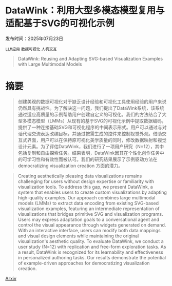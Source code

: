 # DataWink：利用大型多模态模型复用与适配基于SVG的可视化示例

发布时间：2025年07月23日

`LLM应用` `数据可视化` `人机交互`

> DataWink: Reusing and Adapting SVG-based Visualization Examples with Large Multimodal Models

# 摘要

> 创建美观的数据可视化对于缺乏设计经验和可视化工具使用经验的用户来说仍然具有挑战性。为了解决这一问题，我们提出了DataWink系统，该系统通过适应高质量的示例帮助用户创建自定义的可视化。我们的方法结合了大型多模态模型（LMMs）从现有的基于SVG的可视化示例中提取数据编码，提供了一种连接基础SVG和可视化程序的中间表示形式。用户可以通过与对话代理交流表达改编目标，并通过按需生成的控件来控制视觉外观。借助交互式界面，用户可以在保持原可视化美学质量的同时，修改数据映射和视觉设计元素。为了评估DataWink，我们进行了一项用户研究（N=12），其中包括复制和自由探索任务。结果表明，DataWink因其在个性化创作任务中的可学习性和有效性而被认可。我们的研究结果展示了示例驱动方法在 democratizing visualization creation 方面的潜力。

> Creating aesthetically pleasing data visualizations remains challenging for users without design expertise or familiarity with visualization tools. To address this gap, we present DataWink, a system that enables users to create custom visualizations by adapting high-quality examples. Our approach combines large multimodal models (LMMs) to extract data encoding from existing SVG-based visualization examples, featuring an intermediate representation of visualizations that bridges primitive SVG and visualization programs. Users may express adaptation goals to a conversational agent and control the visual appearance through widgets generated on demand. With an interactive interface, users can modify both data mappings and visual design elements while maintaining the original visualization's aesthetic quality. To evaluate DataWink, we conduct a user study (N=12) with replication and free-form exploration tasks. As a result, DataWink is recognized for its learnability and effectiveness in personalized authoring tasks. Our results demonstrate the potential of example-driven approaches for democratizing visualization creation.

[Arxiv](https://arxiv.org/abs/2507.17734)